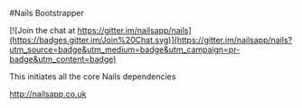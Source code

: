 #Nails Bootstrapper

[![Join the chat at https://gitter.im/nailsapp/nails](https://badges.gitter.im/Join%20Chat.svg)](https://gitter.im/nailsapp/nails?utm_source=badge&utm_medium=badge&utm_campaign=pr-badge&utm_content=badge)

This initiates all the core Nails dependencies

http://nailsapp.co.uk